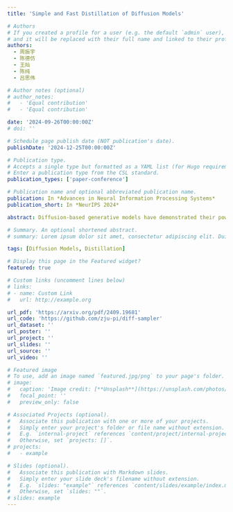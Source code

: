 ```yaml
---
title: 'Simple and Fast Distillation of Diffusion Models'

# Authors
# If you created a profile for a user (e.g. the default `admin` user), write the username (folder name) here
# and it will be replaced with their full name and linked to their profile.
authors:
  - 周振宇
  - 陈德仿
  - 王灿
  - 陈纯
  - 吕思伟

# Author notes (optional)
# author_notes:
#   - 'Equal contribution'
#   - 'Equal contribution'

date: '2024-09-26T00:00:00Z'
# doi: ''

# Schedule page publish date (NOT publication's date).
publishDate: '2024-12-25T00:00:00Z'

# Publication type.
# Accepts a single type but formatted as a YAML list (for Hugo requirements).
# Enter a publication type from the CSL standard.
publication_types: ['paper-conference']

# Publication name and optional abbreviated publication name.
publication: In *Advances in Neural Information Processing Systems*
publication_short: In *NeurIPS 2024*

abstract: Diffusion-based generative models have demonstrated their powerful performance across various tasks, but this comes at a cost of the slow sampling speed. To achieve both efficient and high-quality synthesis, various distillation-based accelerated sampling methods have been developed recently. However, they generally require time-consuming fine tuning with elaborate designs to achieve satisfactory performance in a specific number of function evaluation (NFE), making them difficult to employ in practice. To address this issue, we propose Simple and Fast Distillation (SFD) of diffusion models, which simplifies the paradigm used in existing methods and largely shortens their fine-tuning time up to 1000×. We begin with a vanilla distillation-based sampling method and boost its performance to state of the art by identifying and addressing several small yet vital factors affecting the synthesis efficiency and quality. Our method can also achieve sampling with variable NFEs using a single distilled model. Extensive experiments demonstrate that SFD strikes a good balance between the sample quality and fine-tuning costs in few-step image generation task. For example, SFD achieves 4.53 FID (NFE=2) on CIFAR-10 with only 0.64 hours of fine-tuning on a single NVIDIA A100 GPU. Our code is available at https://github.com/zju-pi/diff-sampler.

# Summary. An optional shortened abstract.
# summary: Lorem ipsum dolor sit amet, consectetur adipiscing elit. Duis posuere tellus ac convallis placerat. Proin tincidunt magna sed ex sollicitudin condimentum.

tags: [Diffusion Models, Distillation]

# Display this page in the Featured widget?
featured: true

# Custom links (uncomment lines below)
# links:
# - name: Custom Link
#   url: http://example.org

url_pdf: 'https://arxiv.org/pdf/2409.19681'
url_code: 'https://github.com/zju-pi/diff-sampler'
url_dataset: ''
url_poster: ''
url_project: ''
url_slides: ''
url_source: ''
url_video: ''

# Featured image
# To use, add an image named `featured.jpg/png` to your page's folder.
# image:
#   caption: 'Image credit: [**Unsplash**](https://unsplash.com/photos/pLCdAaMFLTE)'
#   focal_point: ''
#   preview_only: false

# Associated Projects (optional).
#   Associate this publication with one or more of your projects.
#   Simply enter your project's folder or file name without extension.
#   E.g. `internal-project` references `content/project/internal-project/index.md`.
#   Otherwise, set `projects: []`.
# projects:
#   - example

# Slides (optional).
#   Associate this publication with Markdown slides.
#   Simply enter your slide deck's filename without extension.
#   E.g. `slides: "example"` references `content/slides/example/index.md`.
#   Otherwise, set `slides: ""`.
# slides: example
---
```


<!-- {{% callout note %}}
Click the _Cite_ button above to demo the feature to enable visitors to import publication metadata into their reference management software.
{{% /callout %}}

{{% callout note %}}
Create your slides in Markdown - click the _Slides_ button to check out the example.
{{% /callout %}}

Add the publication's **full text** or **supplementary notes** here. You can use rich formatting such as including [code, math, and images](https://docs.hugoblox.com/content/writing-markdown-latex/). -->
